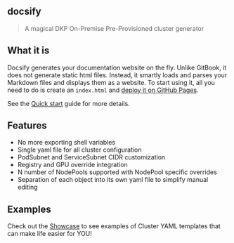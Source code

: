 ## docsify

> A magical DKP On-Premise Pre-Provisioned cluster generator

## What it is

Docsify generates your documentation website on the fly. Unlike GitBook, it does not generate static html files. Instead, it smartly loads and parses your Markdown files and displays them as a website. To start using it, all you need to do is create an `index.html` and [deploy it on GitHub Pages](deploy.md).

See the [Quick start](quickstart.md) guide for more details.

## Features

- No more exporting shell variables
- Single yaml file for all cluster configuration
- PodSubnet and ServiceSubnet CIDR customization
- Registry and GPU override integration
- N number of NodePools supported with NodePool specific overrides
- Separation of each object into its own yaml file to simplify manual editing 

## Examples

Check out the [Showcase](showcase.md) to see examples of Cluster YAML templates that can make life easier for YOU!
